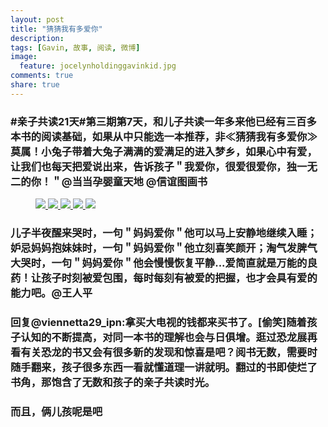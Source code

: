 ```yaml
---
layout: post
title: "猜猜我有多爱你"
description: 
tags: [Gavin, 故事, 阅读, 微博]
image:
  feature: jocelynholdinggavinkid.jpg
comments: true
share: true
---
```


### #亲子共读21天#第三期第7天，和儿子共读一年多来他已经有三百多本书的阅读基础，如果从中只能选一本推荐，非≪猜猜我有多爱你≫莫属！小兔子带着大兔子满满的爱满足的进入梦乡，如果心中有爱，让我们也每天把爱说出来，告诉孩子＂我爱你，很爱很爱你，独一无二的你！＂@当当孕婴童天地 @信谊图画书 ###



<figure>
  <a href="{{ site.url }}/images/2014-05-05a.jpg">
  <img src="{{ site.url }}/images/2014-05-05a.jpg">
  </a>
  <a href="{{ site.url }}/images/2014-05-05b.jpg">
  <img src="{{ site.url }}/images/2014-05-05b.jpg">
  </a>
  <a href="{{ site.url }}/images/2014-05-05c.jpg">
  <img src="{{ site.url }}/images/2014-05-05c.jpg">
  </a>
  <a href="{{ site.url }}/images/2014-05-05d.jpg">
  <img src="{{ site.url }}/images/2014-05-05d.jpg">
  </a>
  <a href="{{ site.url }}/images/2014-05-05e.jpg">
  <img src="{{ site.url }}/images/2014-05-05e.jpg">
  </a>
</figure>

### 儿子半夜醒来哭时，一句＂妈妈爱你＂他可以马上安静地继续入睡；妒忌妈妈抱妹妹时，一句＂妈妈爱你＂他立刻喜笑颜开；淘气发脾气大哭时，一句＂妈妈爱你＂他会慢慢恢复平静...爱简直就是万能的良药！让孩子时刻被爱包围，每时每刻有被爱的把握，也才会具有爱的能力吧。@王人平 ###


### 回复@viennetta29_ipn:拿买大电视的钱都来买书了。[偷笑]随着孩子认知的不断提高，对同一本书的理解也会与日俱增。逛过恐龙展再看有关恐龙的书又会有很多新的发现和惊喜是吧？阅书无数，需要时随手翻来，孩子很多东西一看就懂道理一讲就明。翻过的书即使烂了书角，那饱含了无数和孩子的亲子共读时光。 ###

### 而且，俩儿孩呢是吧 ###